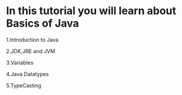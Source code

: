 # In this tutorial you will learn about Basics of Java 
   
   1.Introduction to Java
    
   2.JDK,JRE and JVM

   3.Variables
      
   4.Java Datatypes
      
   5.TypeCasting
